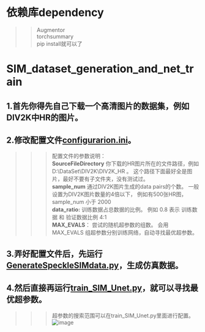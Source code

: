 # 依赖库dependency  

>>Augmentor  
>>torchsummary  
>>pip install就可以了

# SIM_dataset_generation_and_net_train

## 1.首先你得先自己下载一个高清图片的数据集，例如DIV2K中HR的图片。  

## 2.修改配置文件[configurarion.ini](https://github.com/zenghui19950202/SIM_dataset_generation_and_net_train/blob/master/configuration.ini)。  
>>>配置文件的参数说明：  
>>>**SourceFileDirectory** 你下载的HR图片所在的文件路径，例如 D:\DataSet\DIV2K\DIV2K_HR 。 这个路径下面最好全是图片，最好不要有子文件夹，没有测试过。  
>>>**sample_num** 通过DIV2K图片生成的data pairs的个数。 一般设置为DIV2K图片数量的4倍以下， 例如有500张HR图，sample_num 小于 2000  
>>>**data_ratio:** 训练数据占总数据的比例。 例如 0.8 表示 训练数据 和 验证数据比例 4:1  
>>>**MAX_EVALS**： 尝试的随机超参数的组数。 会用 MAX_EVALS 组超参数分别训练网络，自动寻找最优超参数。  
## 3.弄好配置文件后，先运行[GenerateSpeckleSIMdata.py](https://github.com/zenghui19950202/SIM_dataset_generation_and_net_train/blob/master/GenerateSpeckleSIMdata.py)，生成仿真数据。  

## 4.然后直接再运行[train_SIM_Unet.py](https://github.com/zenghui19950202/SIM_dataset_generation_and_net_train/blob/master/train_SIM_Unet.py)，就可以寻找最优超参数。  

>>>超参数的搜索范围可以在train_SIM_Unet.py里面进行配置。  
>>>![image](https://github.com/zenghui19950202/SIM_dataset_generation_and_net_train/tree/master/images/parameter_grid.PNG)  
  

